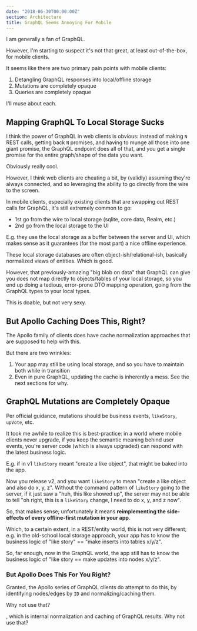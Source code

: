 ```yaml
---
date: "2018-06-30T00:00:00Z"
section: Architecture
title: GraphQL Seems Annoying For Mobile
---
```



I am generally a fan of GraphQL.

However, I'm starting to suspect it's not that great, at least out-of-the-box, for mobile clients.

It seems like there are two primary pain points with mobile clients:

1. Detangling GraphQL responses into local/offline storage
2. Mutations are completely opaque
3. Queries are completely opaque

I'll muse about each.

Mapping GraphQL To Local Storage Sucks
--------------------------------------

I think the power of GraphQL in web clients is obvious: instead of making `N` REST calls, getting back `N` promises, and having to munge all those into one giant promise, the GraphQL endpoint does all of that, and you get a single promise for the entire graph/shape of the data you want.

Obviously really cool.

However, I think web clients are cheating a bit, by (validly) assuming they're always connected, and so leveraging the ability to go directly from the wire to the screen.

In mobile clients, especially existing clients that are swapping out REST calls for GraphQL, it's still extremely common to go:

* 1st go from the wire to local storage (sqlite, core data, Realm, etc.)
* 2nd go from the local storage to the UI

E.g. they use the local storage as a buffer between the server and UI, which makes sense as it guarantees (for the most part) a nice offline experience.

These local storage databases are often object-ish/relational-ish, basically normalized views of entities. Which is good.

However, that previously-amazing "big blob on data" that GraphQL can give you does not map directly to objects/tables of your local storage, so you end up doing a tedious, error-prone DTO mapping operation, going from the GraphQL types to your local types.

This is doable, but not very sexy.

But Apollo Caching Does This, Right?
------------------------------------

The Apollo family of clients does have cache normalization approaches that are supposed to help with this.

But there are two wrinkles:

1. Your app may still be using local storage, and so you have to maintain both while in transition
2. Even in pure GraphQL, updating the cache is inherently a mess. See the next sections for why.

GraphQL Mutations are Completely Opaque
---------------------------------------

Per official guidance, mutations should be business events, `likeStory`, `upVote`, etc.

It took me awhile to realize this is best-practice: in a world where mobile clients never upgrade, if you keep the semantic meaning behind user events, you're server code (which is always upgraded) can respond with the latest business logic.

E.g. if in v1 `likeStory` meant "create a like object", that might be baked into the app.

Now you release v2, and you want `likeStory` to mean "create a like object and also do x, y, z". Without the command pattern of `likeStory` going to the server, if it just saw a "huh, this like showed up", the server may not be able to tell "oh right, this is a `likeStory` change, I need to do x, y, and z now".

So, that makes sense; unfortunately it means **reimplementing the side-effects of every offline-first mutation in your app**.

Which, to a certain extent, in a REST/entity world, this is not very different; e.g. in the old-school local storage approach, your app has to know the business logic of "like story" == "make inserts into tables x/y/z".

So, far enough, now in the GraphQL world, the app still has to know the business logic of "like story == make updates into nodes x/y/z".





### But Apollo Does This For You Right?

Granted, the Apollo series of GraphQL clients do attempt to do this, by identifying nodes/edges by `ID` and normalizing/caching them.

Why not use that?



, which is internal normalization and caching of GraphQL results. Why not use that?







